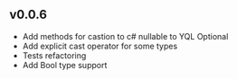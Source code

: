 ## v0.0.6
- Add methods for castion to c# nullable to YQL Optional 
- Add explicit cast operator for some types
- Tests refactoring
- Add Bool type support
